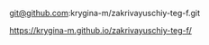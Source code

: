 git@github.com:krygina-m/zakrivayuschiy-teg-f.git

https://krygina-m.github.io/zakrivayuschiy-teg-f/